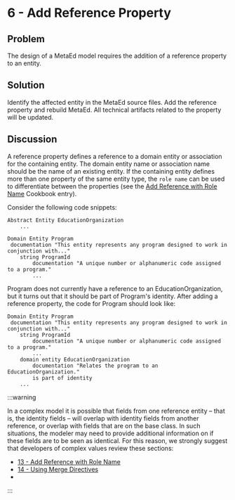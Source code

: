 # 6 - Add Reference Property

## Problem

The design of a MetaEd model requires the addition of a reference property to an
entity.

## Solution

Identify the affected entity in the MetaEd source files. Add the reference
property and rebuild MetaEd. All technical artifacts related to the property
will be updated.

## Discussion

A reference property defines a reference to a domain entity or association for
the containing entity. The domain entity name or association name should be the
name of an existing entity. If the containing entity defines more than one
property of the same entity type, the `role name` can be used to differentiate
between the properties (see the [Add Reference with Role
Name](../cookbook/13-add-reference-with-role-name.md) Cookbook entry).

Consider the following code snippets:

```metaed
Abstract Entity EducationOrganization 
    ...
```

```metaed
Domain Entity Program
 documentation "This entity represents any program designed to work in conjunction with..."
    string ProgramId
        documentation "A unique number or alphanumeric code assigned to a program."
        ...
```

Program does not currently have a reference to an EducationOrganization, but it
turns out that it should be part of Program's identity. After adding a reference
property, the code for Program should look like:

```metaed
Domain Entity Program
 documentation "This entity represents any program designed to work in conjunction with..."
    string ProgramId
        documentation "A unique number or alphanumeric code assigned to a program."
        ...
    domain entity EducationOrganization
        documentation "Relates the program to an EducationOrganization."
        is part of identity
    ...
```

:::warning

In a complex model it is possible that fields from one reference entity – that
is, the identity fields – will overlap with identity fields from another
reference, or overlap with fields that are on the base class. In such
situations, the modeler may need to provide additional information on if these
fields are to be seen as identical. For this reason, we strongly suggest that
developers of complex values review these sections:

* [13 - Add Reference with Role
  Name](./13-add-reference-with-role-name.md)
* [14 - Using Merge Directives](./14-using-merge-directives.md)
*

:::
